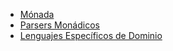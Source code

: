 -   [Mónada](monada.md)
-   [Parsers Monádicos](parsers-monadicos.md)
-   [Lenguajes Específicos de Dominio](lenguajes-especificos-de-dominio.md)

